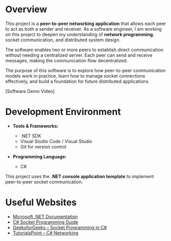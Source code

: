 # Overview

This project is a **peer-to-peer networking application** that allows each peer to act as both a sender and receiver. As a software engineer, I am working on this project to deepen my understanding of **network programming**, socket communication, and distributed system design.  

The software enables two or more peers to establish direct communication without needing a centralized server. Each peer can send and receive messages, making the communication flow decentralized.  

The purpose of this software is to explore how peer-to-peer communication models work in practice, learn how to manage socket connections effectively, and build a foundation for future distributed applications.  

[Software Demo Video]

# Development Environment

- **Tools & Frameworks:**
  - .NET SDK
  - Visual Studio Code / Visual Studio
  - Git for version control

- **Programming Language:**
  - C#  

This project uses the **.NET console application template** to implement peer-to-peer socket communication.  

# Useful Websites

* [Microsoft .NET Documentation](https://learn.microsoft.com/en-us/dotnet/)
* [C# Socket Programming Guide](https://learn.microsoft.com/en-us/dotnet/framework/network-programming/socket-code-examples)
* [GeeksforGeeks – Socket Programming in C#](https://www.geeksforgeeks.org/socket-programming-in-c-sharp/)
* [TutorialsPoint – C# Networking](https://www.tutorialspoint.com/csharp/csharp_networking.htm)
